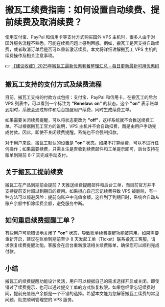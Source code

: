 # 搬瓦工续费指南：如何设置自动续费、提前续费及取消续费？

使用支付宝、PayPal 和信用卡等支付方式购买国外 VPS 主机时，很多人由于对国外服务流程不熟悉，可能在续费问题上感到困惑。例如，搬瓦工是否支持自动续费，或者取消订单后是否可以重新激活续费。本文将详细讲解搬瓦工 VPS 主机的续费操作及相关注意事项。

👉 [【建议收藏】2025年搬瓦工最新优惠套餐整理汇总 - 每日更新最新可用优惠码](https://bit.ly/banwagon)

## 搬瓦工支持的支付方式及续费流程

目前，搬瓦工支持的付款方式包括：支付宝、PayPal 和信用卡。在搬瓦工的后台 VPS 列表中，可以看到一个标注为 **"Renelaw: on"** 的状态。这个 **"on"** 表示账单到期时，系统会通过邮件和后台提醒用户续费，同时生成续费工单。

如果需要关闭续费提醒，可以将状态更改为 **"off"**，这样系统就不会推送续费工单。不过根据搬瓦工官方的说明，VPS 主机并不会自动扣费，而是由用户手动完成付款。因此，即使不关闭续费提醒，系统也不会强制扣款。

对于用户来说，搬瓦工默认的设置是 **"on"** 状态。如果不打算续费，可以不进行任何操作；如果需要续费，只需关注是否收到续费邮件和工单提示即可，后台支持在账单到期前 6-7 天完成手动支付。

## 关于搬瓦工提前续费

搬瓦工在产品到期前会提前 7 天推送续费提醒邮件和后台工单，而目前官方并不支持提前支付超过到期日的费用。如果担心自己忘记续费导致 VPS 被删除，有一种方法可以规避风险：提前向账户中充值余额。这样到了到期日时，系统会自动从账户余额中扣除续费金额，避免服务中断。

## 如何重启续费提醒工单？

有些用户可能错误地关闭了 **"on"** 状态，导致账单续费提醒功能被禁用。如果需要重新开启，建议在账单到期前至少 8 天发起工单（Ticket）联系搬瓦工客服，请求恢复续费提醒功能。客服会在后台重新激活相关续费账单，确保您可以顺利完成付款。

## 小结

搬瓦工的续费提醒功能设计灵活，用户可以根据自己的需求选择开启或关闭。即使错过了续费提示，也可以通过提交工单的方式恢复权限。如果您经常忘记续费时间，提前充值账户余额是一个不错的选择。希望本文能为您解答搬瓦工续费的常见问题，助您顺利管理您的 VPS 服务。